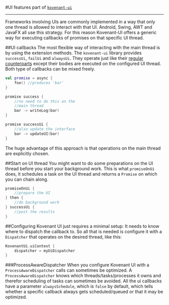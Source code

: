 #UI features
part of [`kovenant-ui`](../index.md#artifacts)

---
Frameworks involving UIs are commonly implemented in a way that only one thread is allowed to interact with that UI. 
Android, Swing, AWT and JavaFX all use this strategy. For this reason Kovenant-UI offers a generic way for executing
callbacks of promises on that specific UI thread. 


##UI callbacks
The most flexible way of interacting with the main thread is by using the extension methods. The `kovenant-ui` 
library provides `successUi`, `failUi` and `alwaysUi`. They operate just like their 
[regular counterparts](../api/core_usage.md#callbacks) except their bodies are executed on the configured UI thread. Both type of 
callbacks can be mixed freely. 

```kt
val promise = async {
    foo() //produces 'bar'
} 

promise success {
    //no need to do this on the
    //main thread
    bar -> writeLog(bar)
} 

promise successUi {
    //also update the interface
    bar -> updateUI(bar)
}
```
The huge advantage of this approach is that operations on the main thread are explicitly chosen. 

##Start on UI thread
You might want to do some preparations on the UI thread before you start your background
work. This is what `promiseOnUi` does, it schedules a task on the UI thread and returns a `Promise` on which you can 
chain along. 
 
```kt
promiseOnUi {
    //prepare the UI
} then {
    //do background work
} successUi {
    //post the results
}
```

##Configuring
Kovenant UI just requires a minimal setup: It needs to know where to dispatch the callback to. So all that is needed
is configure it with a `Dispatcher` that operates on the desired thread, like this:

```kt
KovenantUi.uiContext {
    dispatcher = myUiDispatcher
}
```

###ProcessAwareDispatcher
When you configure Kovenant UI with a `ProcessAwareDispatcher` calls can sometimes be optimized. A `ProcessAwareDispatcher`
knows which threads/tasks/processes it owns and therefor scheduling of tasks can sometimes be avoided. All the ui callbacks
have a parameter `alwaysSchedule`, which is `false` by default, which tells whether a specific callback always gets
scheduled/queued or that it may be optimized.